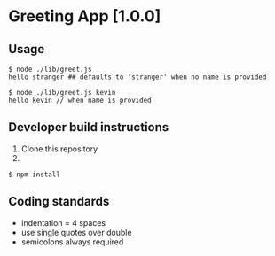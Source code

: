 # Greeting App [1.0.0]

## Usage
```
$ node ./lib/greet.js
hello stranger ## defaults to 'stranger' when no name is provided

$ node ./lib/greet.js kevin
hello kevin // when name is provided
```

## Developer build instructions
1. Clone this repository
2. 
```
$ npm install
```

## Coding standards
- indentation = 4 spaces
- use single quotes over double
- semicolons always required